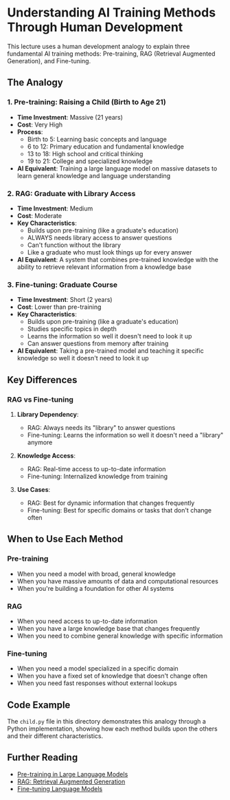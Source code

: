 # Understanding AI Training Methods Through Human Development

This lecture uses a human development analogy to explain three fundamental AI training methods: Pre-training, RAG (Retrieval Augmented Generation), and Fine-tuning.

## The Analogy

### 1. Pre-training: Raising a Child (Birth to Age 21)
- **Time Investment**: Massive (21 years)
- **Cost**: Very High
- **Process**:
  - Birth to 5: Learning basic concepts and language
  - 6 to 12: Primary education and fundamental knowledge
  - 13 to 18: High school and critical thinking
  - 19 to 21: College and specialized knowledge
- **AI Equivalent**: Training a large language model on massive datasets to learn general knowledge and language understanding

### 2. RAG: Graduate with Library Access
- **Time Investment**: Medium
- **Cost**: Moderate
- **Key Characteristics**:
  - Builds upon pre-training (like a graduate's education)
  - ALWAYS needs library access to answer questions
  - Can't function without the library
  - Like a graduate who must look things up for every answer
- **AI Equivalent**: A system that combines pre-trained knowledge with the ability to retrieve relevant information from a knowledge base

### 3. Fine-tuning: Graduate Course
- **Time Investment**: Short (2 years)
- **Cost**: Lower than pre-training
- **Key Characteristics**:
  - Builds upon pre-training (like a graduate's education)
  - Studies specific topics in depth
  - Learns the information so well it doesn't need to look it up
  - Can answer questions from memory after training
- **AI Equivalent**: Taking a pre-trained model and teaching it specific knowledge so well it doesn't need to look it up

## Key Differences

### RAG vs Fine-tuning
1. **Library Dependency**:
   - RAG: Always needs its "library" to answer questions
   - Fine-tuning: Learns the information so well it doesn't need a "library" anymore

2. **Knowledge Access**:
   - RAG: Real-time access to up-to-date information
   - Fine-tuning: Internalized knowledge from training

3. **Use Cases**:
   - RAG: Best for dynamic information that changes frequently
   - Fine-tuning: Best for specific domains or tasks that don't change often

## When to Use Each Method

### Pre-training
- When you need a model with broad, general knowledge
- When you have massive amounts of data and computational resources
- When you're building a foundation for other AI systems

### RAG
- When you need access to up-to-date information
- When you have a large knowledge base that changes frequently
- When you need to combine general knowledge with specific information

### Fine-tuning
- When you need a model specialized in a specific domain
- When you have a fixed set of knowledge that doesn't change often
- When you need fast responses without external lookups

## Code Example
The `child.py` file in this directory demonstrates this analogy through a Python implementation, showing how each method builds upon the others and their different characteristics.

## Further Reading
- [Pre-training in Large Language Models](https://arxiv.org/abs/2003.08271)
- [RAG: Retrieval Augmented Generation](https://arxiv.org/abs/2005.11401)
- [Fine-tuning Language Models](https://arxiv.org/abs/2106.09685) 